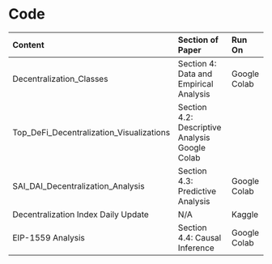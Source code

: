 # Code



| **Content** |**Section of Paper**|  **Run On** |
|:---------|:--------------------------| :--------------------------| 
| Decentralization_Classes| Section 4: Data and Empirical Analysis  | Google Colab   |  
|   Top_DeFi_Decentralization_Visualizations | Section 4.2: Descriptive Analysis Google Colab|  
|SAI_DAI_Decentralization_Analysis | Section 4.3: Predictive Analysis |Google Colab |
|Decentralization Index Daily Update| N/A | Kaggle |
| EIP-1559 Analysis|  Section 4.4: Causal Inference |Google Colab|
